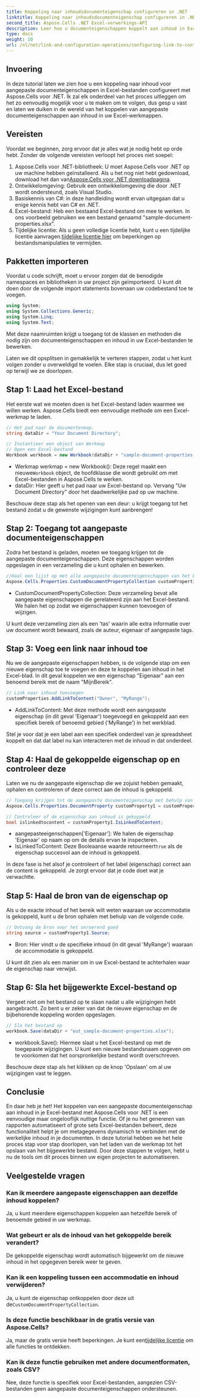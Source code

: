 ```yaml
---
title: Koppeling naar inhoudsdocumenteigenschap configureren in .NET
linktitle: Koppeling naar inhoudsdocumenteigenschap configureren in .NET
second_title: Aspose.Cells .NET Excel-verwerkings-API
description: Leer hoe u documenteigenschappen koppelt aan inhoud in Excel met Aspose.Cells voor .NET. Stapsgewijze zelfstudie voor ontwikkelaars.
type: docs
weight: 10
url: /nl/net/link-and-configuration-operations/configuring-link-to-content-document-property/
---
```

## Invoering

In deze tutorial laten we zien hoe u een koppeling naar inhoud voor aangepaste documenteigenschappen in Excel-bestanden configureert met Aspose.Cells voor .NET. Ik zal elk onderdeel van het proces uitleggen om het zo eenvoudig mogelijk voor u te maken om te volgen, dus gesp u vast en laten we duiken in de wereld van het koppelen van aangepaste documenteigenschappen aan inhoud in uw Excel-werkmappen.

## Vereisten

Voordat we beginnen, zorg ervoor dat je alles wat je nodig hebt op orde hebt. Zonder de volgende vereisten verloopt het proces niet soepel:

1. Aspose.Cells voor .NET-bibliotheek: U moet Aspose.Cells voor .NET op uw machine hebben geïnstalleerd. Als u het nog niet hebt gedownload, download het dan van[Aspose.Cells voor .NET downloadpagina](https://releases.aspose.com/cells/net/).
2. Ontwikkelomgeving: Gebruik een ontwikkelomgeving die door .NET wordt ondersteund, zoals Visual Studio.
3. Basiskennis van C#: in deze handleiding wordt ervan uitgegaan dat u enige kennis hebt van C# en .NET.
4. Excel-bestand: Heb een bestaand Excel-bestand om mee te werken. In ons voorbeeld gebruiken we een bestand genaamd "sample-document-properties.xlsx".
5.  Tijdelijke licentie: Als u geen volledige licentie hebt, kunt u een tijdelijke licentie aanvragen.[tijdelijke licentie hier](https://purchase.aspose.com/temporary-license/) om beperkingen op bestandsmanipulaties te vermijden.

## Pakketten importeren

Voordat u code schrijft, moet u ervoor zorgen dat de benodigde namespaces en bibliotheken in uw project zijn geïmporteerd. U kunt dit doen door de volgende import statements bovenaan uw codebestand toe te voegen.

```csharp
using System;
using System.Collections.Generic;
using System.Linq;
using System.Text;
```

Met deze naamruimten krijgt u toegang tot de klassen en methoden die nodig zijn om documenteigenschappen en inhoud in uw Excel-bestanden te bewerken.

Laten we dit opsplitsen in gemakkelijk te verteren stappen, zodat u het kunt volgen zonder u overweldigd te voelen. Elke stap is cruciaal, dus let goed op terwijl we ze doorlopen.

## Stap 1: Laad het Excel-bestand

Het eerste wat we moeten doen is het Excel-bestand laden waarmee we willen werken. Aspose.Cells biedt een eenvoudige methode om een Excel-werkmap te laden.

```csharp
// Het pad naar de documentenmap.
string dataDir = "Your Document Directory";

// Instantieer een object van Werkmap
// Open een Excel-bestand
Workbook workbook = new Workbook(dataDir + "sample-document-properties.xlsx");
```

-  Werkmap werkmap = new Workbook(): Deze regel maakt een nieuwe`Workbook` object, de hoofdklasse die wordt gebruikt om met Excel-bestanden in Aspose.Cells te werken.
- dataDir: Hier geeft u het pad naar uw Excel-bestand op. Vervang "Uw Document Directory" door het daadwerkelijke pad op uw machine.

Beschouw deze stap als het openen van een deur: u krijgt toegang tot het bestand zodat u de gewenste wijzigingen kunt aanbrengen!

## Stap 2: Toegang tot aangepaste documenteigenschappen

Zodra het bestand is geladen, moeten we toegang krijgen tot de aangepaste documenteigenschappen. Deze eigenschappen worden opgeslagen in een verzameling die u kunt ophalen en bewerken.

```csharp
//Haal een lijst op met alle aangepaste documenteigenschappen van het Excel-bestand
Aspose.Cells.Properties.CustomDocumentPropertyCollection customProperties = workbook.Worksheets.CustomDocumentProperties;
```

- CustomDocumentPropertyCollection: Deze verzameling bevat alle aangepaste eigenschappen die gerelateerd zijn aan het Excel-bestand. We halen het op zodat we eigenschappen kunnen toevoegen of wijzigen.

U kunt deze verzameling zien als een 'tas' waarin alle extra informatie over uw document wordt bewaard, zoals de auteur, eigenaar of aangepaste tags.

## Stap 3: Voeg een link naar inhoud toe

Nu we de aangepaste eigenschappen hebben, is de volgende stap om een nieuwe eigenschap toe te voegen en deze te koppelen aan inhoud in het Excel-blad. In dit geval koppelen we een eigenschap "Eigenaar" aan een benoemd bereik met de naam "MijnBereik".

```csharp
// Link naar inhoud toevoegen
customProperties.AddLinkToContent("Owner", "MyRange");
```

- AddLinkToContent: Met deze methode wordt een aangepaste eigenschap (in dit geval 'Eigenaar') toegevoegd en gekoppeld aan een specifiek bereik of benoemd gebied ('MyRange') in het werkblad.

Stel je voor dat je een label aan een specifiek onderdeel van je spreadsheet koppelt en dat dat label nu kan interacteren met de inhoud in dat onderdeel.

## Stap 4: Haal de gekoppelde eigenschap op en controleer deze

Laten we nu de aangepaste eigenschap die we zojuist hebben gemaakt, ophalen en controleren of deze correct aan de inhoud is gekoppeld.

```csharp
// Toegang krijgen tot de aangepaste documenteigenschap met behulp van de eigenschapsnaam
Aspose.Cells.Properties.DocumentProperty customProperty1 = customProperties["Owner"];

// Controleer of de eigenschap aan inhoud is gekoppeld
bool islinkedtocontent = customProperty1.IsLinkedToContent;
```

- aangepasteeigenschappen['Eigenaar']: We halen de eigenschap 'Eigenaar' op naam op om de details ervan te inspecteren.
-  IsLinkedToContent: Deze Booleaanse waarde retourneert`true` als de eigenschap succesvol aan de inhoud is gekoppeld.

In deze fase is het alsof je controleert of het label (eigenschap) correct aan de content is gekoppeld. Je zorgt ervoor dat je code doet wat je verwachtte.

## Stap 5: Haal de bron van de eigenschap op

Als u de exacte inhoud of het bereik wilt weten waaraan uw accommodatie is gekoppeld, kunt u de bron ophalen met behulp van de volgende code.

```csharp
// Ontvang de bron voor het onroerend goed
string source = customProperty1.Source;
```

- Bron: Hier vindt u de specifieke inhoud (in dit geval 'MyRange') waaraan de accommodatie is gekoppeld.

U kunt dit zien als een manier om in uw Excel-bestand te achterhalen waar de eigenschap naar verwijst.

## Stap 6: Sla het bijgewerkte Excel-bestand op

Vergeet niet om het bestand op te slaan nadat u alle wijzigingen hebt aangebracht. Zo bent u er zeker van dat de nieuwe eigenschap en de bijbehorende koppeling worden opgeslagen.

```csharp
// Sla het bestand op
workbook.Save(dataDir + "out_sample-document-properties.xlsx");
```

- workbook.Save(): Hiermee slaat u het Excel-bestand op met de toegepaste wijzigingen. U kunt een nieuwe bestandsnaam opgeven om te voorkomen dat het oorspronkelijke bestand wordt overschreven.

Beschouw deze stap als het klikken op de knop 'Opslaan' om al uw wijzigingen vast te leggen.

## Conclusie

En daar heb je het! Het koppelen van een aangepaste documenteigenschap aan inhoud in je Excel-bestand met Aspose.Cells voor .NET is een eenvoudige maar ongelooflijk nuttige functie. Of je nu het genereren van rapporten automatiseert of grote sets Excel-bestanden beheert, deze functionaliteit helpt je om metagegevens dynamisch te verbinden met de werkelijke inhoud in je documenten.
In deze tutorial hebben we het hele proces stap voor stap doorlopen, van het laden van de werkmap tot het opslaan van het bijgewerkte bestand. Door deze stappen te volgen, hebt u nu de tools om dit proces binnen uw eigen projecten te automatiseren.

## Veelgestelde vragen

### Kan ik meerdere aangepaste eigenschappen aan dezelfde inhoud koppelen?
Ja, u kunt meerdere eigenschappen koppelen aan hetzelfde bereik of benoemde gebied in uw werkmap.

### Wat gebeurt er als de inhoud van het gekoppelde bereik verandert?
De gekoppelde eigenschap wordt automatisch bijgewerkt om de nieuwe inhoud in het opgegeven bereik weer te geven.

### Kan ik een koppeling tussen een accommodatie en inhoud verwijderen?
 Ja, u kunt de eigenschap ontkoppelen door deze uit de`CustomDocumentPropertyCollection`.

### Is deze functie beschikbaar in de gratis versie van Aspose.Cells?
 Ja, maar de gratis versie heeft beperkingen. Je kunt een[tijdelijke licentie](https://purchase.aspose.com/temporary-license/) om alle functies te ontdekken.

### Kan ik deze functie gebruiken met andere documentformaten, zoals CSV?
Nee, deze functie is specifiek voor Excel-bestanden, aangezien CSV-bestanden geen aangepaste documenteigenschappen ondersteunen.